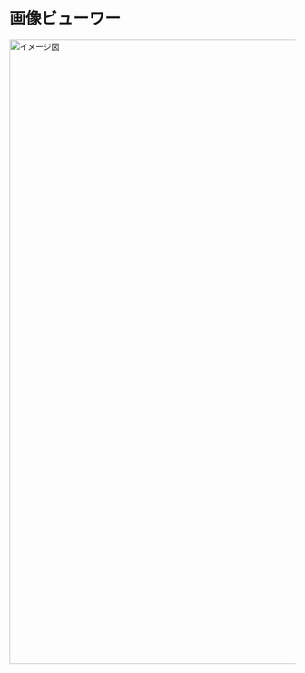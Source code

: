 # 画像ビューワー

<img width="1100" alt="イメージ図" src="https://user-images.githubusercontent.com/63177307/110241171-c14e0280-7f92-11eb-8619-f0615dbe755b.gif">
